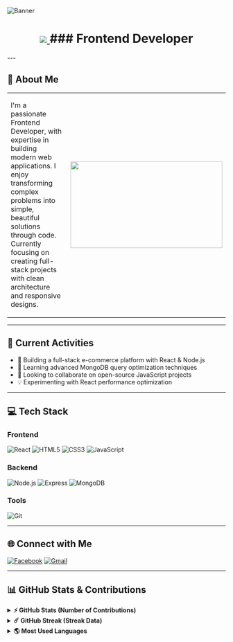 ![Banner](https://i.ibb.co/8wT1hqD/github-header-image-2.png)


<h1 align="center">
  <a href="https://git.io/typing-svg">
    <img src="https://readme-typing-svg.herokuapp.com/?lines=Hello,+There!+👋;This+is+Noorjahan+Akter+Meem....;Nice+to+meet+you!&center=true&size=30">
  </a>
  ### Frontend Developer
</h1>
---

## 🌟 About Me  

<table>
  <tr>
    <td width="60%">
      <p>
      I'm a passionate Frontend Developer, with expertise in building modern web applications.  
      I enjoy transforming complex problems into simple, beautiful solutions through code.  
      Currently focusing on creating full-stack projects with clean architecture and responsive designs.
      </p>
    </td>
    <td width="40%">
      <img src="https://raw.githubusercontent.com/lauragift21/lauragift21/refs/heads/master/code.gif" width="350" height="200"/>
    </td>
  </tr>
</table>

---

## 🚀 Current Activities
- 🔭 Building a full-stack e-commerce platform with React & Node.js
- 🌱 Learning advanced MongoDB query optimization techniques
- 👯 Looking to collaborate on open-source JavaScript projects
- 💡 Experimenting with React performance optimization

---

## 💻 Tech Stack

### Frontend
![React](https://img.shields.io/badge/React-61DAFB?logo=react&logoColor=black)
![HTML5](https://img.shields.io/badge/HTML5-E34F26?logo=html5&logoColor=white)
![CSS3](https://img.shields.io/badge/CSS3-1572B6?logo=css3)
![JavaScript](https://img.shields.io/badge/JavaScript-F7DF1E?logo=javascript&logoColor=black)

### Backend
![Node.js](https://img.shields.io/badge/Node.js-339933?logo=nodedotjs)
![Express](https://img.shields.io/badge/Express-000000?logo=express)
![MongoDB](https://img.shields.io/badge/MongoDB-47A248?logo=mongodb)

### Tools
![Git](https://img.shields.io/badge/Git-F05032?logo=git)

---

## 🌐 Connect with Me

[![Facebook](https://img.shields.io/badge/Facebook-1877F2?logo=facebook)](https://www.facebook.com/noorjahan.akter.251879)
[![Gmail](https://img.shields.io/badge/Gmail-D14836?logo=gmail)](mailto:noorjahanmeem220@gmail.com)

---

## 📊 GitHub Stats & Contributions

<details>
  <summary><b>⚡ GitHub Stats (Number of Contributions)</b></summary>

  <br />
  <img height="180em" src="https://github-readme-stats.vercel.app/api?username=noorjahan220&show_icons=true&hide_border=true&&count_private=true&include_all_commits=true" />
</details>

<details>
  <summary><b>☄️ GitHub Streak (Streak Data)</b></summary>

  <br />
  <img height="180em" src="https://streak-stats.demolab.com/?user=noorjahan220&theme=react&hide_border=true" />
</details>

<details>
  <summary><b>🌎 Most Used Languages</b></summary>

  <br />
  <img height="180em" src="https://github-readme-stats.vercel.app/api/top-langs/?username=noorjahan220&exclude_repo=KNN-Image-Classification&show_icons=true&hide_border=true&layout=compact&langs_count=8"/>
</details>

